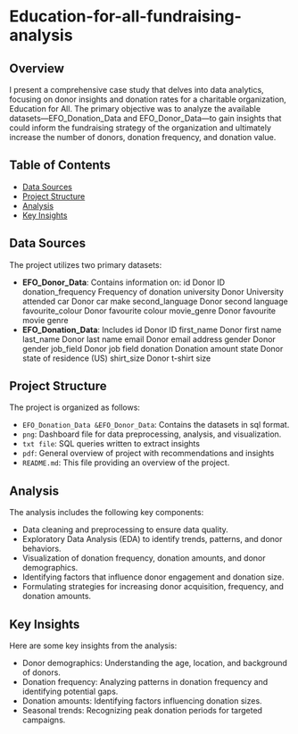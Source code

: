 # Education-for-all-fundraising-analysis

## Overview
I present a comprehensive case study that delves into data analytics, focusing on donor insights and donation rates for a charitable organization, Education for All. The primary objective was to analyze the available datasets—EFO_Donation_Data and EFO_Donor_Data—to gain insights that could inform the fundraising strategy of the organization and ultimately increase the number of donors, donation frequency, and donation value.

## Table of Contents
- [Data Sources](#data-sources)
- [Project Structure](#project-structure)
- [Analysis](#analysis)
- [Key Insights](#key-insights)

## Data Sources
The project utilizes two primary datasets:
- **EFO_Donor_Data**: Contains information on:
id Donor ID
donation_frequency Frequency of donation
university Donor University attended
car Donor car make
second_language Donor second language
favourite_colour Donor favourite colour
movie_genre Donor favourite movie genre
- **EFO_Donation_Data**: Includes
id Donor ID
first_name Donor first name
last_name Donor last name
email Donor email address
gender Donor gender
job_field Donor job field
donation Donation amount
state Donor state of residence (US)
shirt_size Donor t-shirt size

## Project Structure
The project is organized as follows:

- `EFO_Donation_Data &EFO_Donor_Data`: Contains the datasets in sql format.
- `png`: Dashboard file for data preprocessing, analysis, and visualization.
- `txt file`: SQL queries written to extract insights
- `pdf`: General overview of project with recommendations and insights
- `README.md`: This file providing an overview of the project.

## Analysis
The analysis includes the following key components:

- Data cleaning and preprocessing to ensure data quality.
- Exploratory Data Analysis (EDA) to identify trends, patterns, and donor behaviors.
- Visualization of donation frequency, donation amounts, and donor demographics.
- Identifying factors that influence donor engagement and donation size.
- Formulating strategies for increasing donor acquisition, frequency, and donation amounts.

## Key Insights
Here are some key insights from the analysis:

- Donor demographics: Understanding the age, location, and background of donors.
- Donation frequency: Analyzing patterns in donation frequency and identifying potential gaps.
- Donation amounts: Identifying factors influencing donation sizes.
- Seasonal trends: Recognizing peak donation periods for targeted campaigns.

